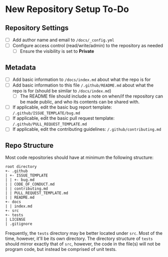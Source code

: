 # New Repository Setup To-Do

## Repository Settings

- [ ] Add author name and email to `/docs/_config.yml`
- [ ] Configure access control (read/write/admin) to the repository as needed
  - [ ] Ensure the visibility is set to **Private**

## Metadata

- [ ] Add basic information to `/docs/index.md` about what the repo is for
- [ ] Add basic information to this file `/.github/README.md` about what the repo is for (should be similar to `/docs/index.md`)
  - [ ] The README file should include a note on when/if the repository can be made public, and who its contents can be shared with.
- [ ] If applicable, edit the basic bug report template: `/.github/ISSUE_TEMPLATE/bug.md`
- [ ] If applicable, edit the basic pull request template: `/.github/PULL_REQUEST_TEMPLATE.md`
- [ ] If applicable, edit the contributing guidelines: `/.github/contributing.md`

## Repo Structure

Most code repositories should have at minimum the following structure:

```
root directory
+- .github
| +- ISSUE_TEMPLATE
| | +- bug.md
| | CODE_OF_CONDUCT.md
| | contributing.md
| | PULL_REQUEST_TEMPLATE.md
| | README.md
+- docs
| | index.md
+- src
+- tests
| LICENSE
| .gitignore
```

Frequently, the `tests` directory may be better located under `src`.  Most of the
time, however, it'll be its own directory.  The directory structure of `tests`
should mirror exactly that of `src`, however, the code in the file(s) will
not be program code, but instead be comprised of unit tests.
